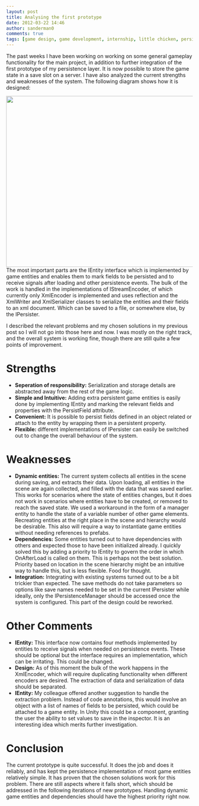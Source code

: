 ```yaml
---
layout: post
title: Analysing the first prototype
date: 2012-03-22 14:46
author: sanderman0
comments: true
tags: [game design, game development, internship, little chicken, persistence, research, research subject, software-development]
---
```

The past weeks I have been working on working on some general gameplay functionality for the main project, in addition to further integration of the first prototype of my persistence layer. It is now possible to store the game state in a save slot on a server. I have also analyzed the current strengths and weaknesses of the system. The following diagram shows how it is designed:

<a href="http://sanderman0.files.wordpress.com/2012/03/persistence-layer-prototype-1-design.png"><img class="aligncenter size-full wp-image-120" title="Persistence Layer Prototype 1 Design" src="http://sanderman0.files.wordpress.com/2012/03/persistence-layer-prototype-1-design.png" alt="" width="584" height="461" /></a>The most important parts are the IEntity interface which is implemented by game entities and enables them to mark fields to be persisted and to receive signals after loading and other persistence events. The bulk of the work is handled in the implementations of IStreamEncoder, of which currently only XmlEncoder is implemented and uses reflection and the XmlWriter and XmlSerializer classes to serialize the entities and their fields to an xml document. Which can be saved to a file, or somewhere else, by the IPersister.

I described the relevant problems and my chosen solutions in my previous post so I will not go into those here and now. I was mostly on the right track, and the overall system is working fine, though there are still quite a few points of improvement.
<h1>Strengths</h1>
<ul>
	<li><strong>Seperation of responsibility:</strong> Serialization and storage details are abstracted away from the rest of the game logic.<strong></strong></li>
	<li><strong>Simple and Intuitive:</strong> Adding extra persistent game entities is easily done by implementing IEntity and marking the relevant fields and properties with the PersistField attribute.<strong></strong></li>
	<li><strong>Convenient:</strong> It is possible to persist fields defined in an object related or attach to the entity by wrapping them in a persistent property.<strong></strong></li>
	<li><strong>Flexible:</strong> different implementations of IPersister can easily be switched out to change the overall behaviour of the system.</li>
</ul>
<h1>Weaknesses</h1>
<ul>
	<li><strong>Dynamic entities:</strong> The current system collects all entities in the scene during saving, and extracts their data. Upon loading, all entities in the scene are again collected, and filled with the data that was saved earlier. This works for scenarios where the state of entities changes, but it does not work in scenarios where entities have to be created, or removed to reach the saved state. We used a workaround in the form of a manager entity to handle the state of a variable number of other game elements. Recreating entities at the right place in the scene and hierarchy would be desirable. This also will require a way to instantiate game entities without needing references to prefabs.</li>
	<li><strong>Dependencies:</strong> Some entities turned out to have dependencies with others and expected those to have been initialized already. I quickly solved this by adding a priority to IEntity to govern the order in which OnAfterLoad is called on them. This is perhaps not the best solution. Priority based on location in the scene hierarchy might be an intuitive way to handle this, but is less flexible. Food for thought.</li>
	<li><strong>Integration:</strong> Integrating with existing systems turned out to be a bit trickier than expected. The save methods do not take parameters so options like save names needed to be set in the current IPersister while ideally, only the IPersistenceManager should be accessed once the system is configured. This part of the design could be reworked.</li>
</ul>
<h1>Other Comments</h1>
<ul>
	<li><strong>IEntity:</strong> This interface now contains four methods implemented by entities to receive signals when needed on persistence events. These should be optional but the interface requires an implementation, which can be irritating. This could be changed.</li>
	<li><strong>Design:</strong> As of this moment the bulk of the work happens in the XmlEncoder, which will require duplicating functionality when different encoders are desired. The extraction of data and serialization of data should be separated.</li>
	<li><strong>IEntity:</strong> My colleague offered another suggestion to handle the extraction problem. Instead of code annotations, this would involve an object with a list of names of fields to be persisted, which could be attached to a game entity. In Unity this could be a component, granting the user the ability to set values to save in the inspector. It is an interesting idea which merits further investigation.</li>
</ul>
<h1>Conclusion</h1>
The current prototype is quite successful. It does the job and does it reliably, and has kept the persistence implementation of most game entities relatively simple. It has proven that the chosen solutions work for this problem. There are still aspects where it falls short, which should be addressed in the following iterations of new prototypes. Handling dynamic game entities and dependencies should have the highest priority right now.
